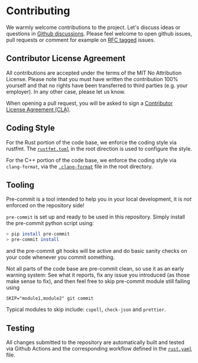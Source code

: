 # Contributing

We warmly welcome contributions to the project. Let's discuss ideas or questions
in [Github discussions](https://github.com/slint-ui/slint/discussions).
Please feel welcome to open github issues, pull requests or comment for example
on [RFC tagged](https://github.com/slint-ui/slint/labels/rfc) issues.

## Contributor License Agreement

All contributions are accepted under the terms of the MIT No Attribution License.
Please note that you must have written the contribution 100% yourself and that
no rights have been transferred to third parties (e.g. your employer).
In any other case, please let us know.

When opening a pull request, you will be asked to sign a
[Contributor License Agreement (CLA)](https://cla-assistant.io/slint-ui/slint).

## Coding Style

For the Rust portion of the code base, we enforce the coding style via rustfmt.
The [`rustfmt.toml`](/rustfmt.toml) in the root direction is used to configure
the style.

For the C++ portion of the code base, we enforce the coding style via `clang-format`,
via the [`.clang-format`](/.clang-format) file in the root directory.

## Tooling

Pre-commit is a tool intended to help you in your local development, it is
_not_ enforced on the repository side!

`pre-commit` is set up and ready to be used in this repository. Simply install
the pre-commit python script using:

```bash
> pip install pre-commit
> pre-commit install
```

and the pre-commit git hooks will be active and do basic sanity checks on your
code whenever you commit something.

Not all parts of the code base are pre-commit clean, so use it as an early
warning system: See what it reports, fix any issue you introduced (as those
make sense to fix), and then feel free to skip pre-commit module still failing
using

`SKIP="module1,module2" git commit`

Typical modules to skip include: `cspell`, `check-json` and `prettier`.

## Testing

All changes submitted to the repository are automatically built and tested via
Github Actions and the corresponding workflow defined in the [`rust.yaml`](/.github/workflows/rust.yaml) file.
